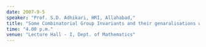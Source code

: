 ```yaml
---
date: 2007-9-5
speaker: "Prof. S.D. Adhikari, HRI, Allahabad,"
title: "Some Combinatorial Group Invariants and their genaralisations with weights"
time: "4.00 p.m." 
venue: "Lecture Hall - I, Dept. of Mathematics"
---
```


